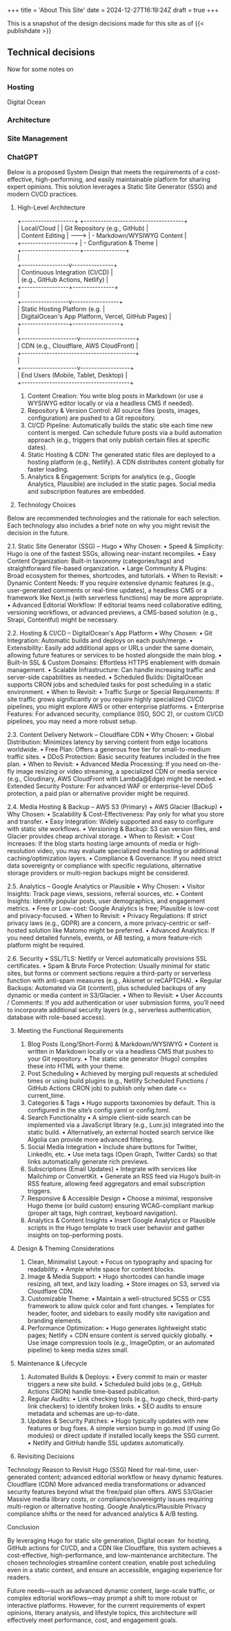 +++
title = 'About This Site'
date = 2024-12-27T16:19:24Z
draft = true
+++

This is a snapshot of the design decisions made for this site as of {{< publishdate >}}

## Technical decisions
Now for some notes on 
### Hosting
Digital Ocean 
### Architecture

### Site Management


### ChatGPT
Below is a proposed System Design that meets the requirements of a cost-effective, high-performing, and easily maintainable platform for sharing expert opinions. This solution leverages a Static Site Generator (SSG) and modern CI/CD practices.

1. High-Level Architecture

   +-------------------+         +------------------------------------+\
   \| Local/Cloud       |         | Git Repository (e.g., GitHub)      |\
   \| Content Editing   |  --->   | - Markdown/WYSIWYG Content         |\
   +-------------------+         | - Configuration & Theme            |\
   +---------------------+---------------+\
   |\
   +-----------------v---------------+\
   \| Continuous Integration (CI/CD)  |\
   \| (e.g., GitHub Actions, Netlify) |\
   +-----------------+---------------+\
   |\
   +-----------------v-----------------+\
   \| Static Hosting Platform (e.g.     |\
   \| DigitalOcean's App Platform, Vercel, GitHub Pages)    |\
   +-----------------+-----------------+\
   |\
   +--------------------v--------------------+\
   \| CDN (e.g., Cloudflare, AWS CloudFront)  |\
   +-----------------------------------------+\
   |\
   +--------------------v------------------+\
   \| End Users (Mobile, Tablet, Desktop)   |\
   +---------------------------------------+

   1. Content Creation: You write blog posts in Markdown (or use a WYSIWYG editor locally or via a headless CMS if needed).
   2. Repository & Version Control: All source files (posts, images, configuration) are pushed to a Git repository.
   3. CI/CD Pipeline: Automatically builds the static site each time new content is merged. Can schedule future posts via a build automation approach (e.g., triggers that only publish certain files at specific dates).
   4. Static Hosting & CDN: The generated static files are deployed to a hosting platform (e.g., Netlify). A CDN distributes content globally for faster loading.
   5. Analytics & Engagement: Scripts for analytics (e.g., Google Analytics, Plausible) are included in the static pages. Social media and subscription features are embedded.

2. Technology Choices

Below are recommended technologies and the rationale for each selection. Each technology also includes a brief note on why you might revisit the decision in the future.

2.1. Static Site Generator (SSG) – Hugo
•	Why Chosen:
•	Speed & Simplicity: Hugo is one of the fastest SSGs, allowing near-instant recompiles.
•	Easy Content Organization: Built-in taxonomy (categories/tags) and straightforward file-based organization.
•	Large Community & Plugins: Broad ecosystem for themes, shortcodes, and tutorials.
•	When to Revisit:
•	Dynamic Content Needs: If you require extensive dynamic features (e.g., user-generated comments or real-time updates), a headless CMS or a framework like Next.js (with serverless functions) may be more appropriate.
•	Advanced Editorial Workflow: If editorial teams need collaborative editing, versioning workflows, or advanced previews, a CMS-based solution (e.g., Strapi, Contentful) might be necessary.

2.2. Hosting & CI/CD – DigitalOcean's App Platform
•	Why Chosen:
•	Git Integration: Automatic builds and deploys on each push/merge.
•	Extensibility: Easily add additional apps or URLs under the same domain, allowing future features or services to be hosted alongside the main blog.
•	Built-In SSL & Custom Domains: Effortless HTTPS enablement with domain management.
•	Scalable Infrastructure: Can handle increasing traffic and server-side capabilities as needed.
•	Scheduled Builds: DigitalOcean supports CRON jobs and scheduled tasks for post scheduling in a static environment.
•	When to Revisit:
•	Traffic Surge or Special Requirements: If site traffic grows significantly or you require highly specialized CI/CD pipelines, you might explore AWS or other enterprise platforms.
•	Enterprise Features: For advanced security, compliance (ISO, SOC 2), or custom CI/CD pipelines, you may need a more robust setup.

2.3. Content Delivery Network – Cloudflare CDN
•	Why Chosen:
•	Global Distribution: Minimizes latency by serving content from edge locations worldwide.
•	Free Plan: Offers a generous free tier for small-to-medium traffic sites.
•	DDoS Protection: Basic security features included in the free plan.
•	When to Revisit:
•	Advanced Media Processing: If you need on-the-fly image resizing or video streaming, a specialized CDN or media service (e.g., Cloudinary, AWS CloudFront with Lambda\@Edge) might be needed.
•	Extended Security Posture: For advanced WAF or enterprise-level DDoS protection, a paid plan or alternative provider might be required.

2.4. Media Hosting & Backup – AWS S3 (Primary) + AWS Glacier (Backup)
•	Why Chosen:
•	Scalability & Cost-Effectiveness: Pay only for what you store and transfer.
•	Easy Integration: Widely supported and easy to configure with static site workflows.
•	Versioning & Backup: S3 can version files, and Glacier provides cheap archival storage.
•	When to Revisit:
•	Cost Increases: If the blog starts hosting large amounts of media or high-resolution video, you may evaluate specialized media hosting or additional caching/optimization layers.
•	Compliance & Governance: If you need strict data sovereignty or compliance with specific regulations, alternative storage providers or multi-region backups might be considered.

2.5. Analytics – Google Analytics or Plausible
•	Why Chosen:
•	Visitor Insights: Track page views, sessions, referral sources, etc.
•	Content Insights: Identify popular posts, user demographics, and engagement metrics.
•	Free or Low-cost: Google Analytics is free; Plausible is low-cost and privacy-focused.
•	When to Revisit:
•	Privacy Regulations: If strict privacy laws (e.g., GDPR) are a concern, a more privacy-centric or self-hosted solution like Matomo might be preferred.
•	Advanced Analytics: If you need detailed funnels, events, or AB testing, a more feature-rich platform might be required.

2.6. Security
•	SSL/TLS: Netlify or Vercel automatically provisions SSL certificates.
•	Spam & Brute Force Protection: Usually minimal for static sites, but forms or comment sections require a third-party or serverless function with anti-spam measures (e.g., Akismet or reCAPTCHA).
•	Regular Backups: Automated via Git (content), plus scheduled backups of any dynamic or media content in S3/Glacier.
•	When to Revisit:
•	User Accounts / Comments: If you add authentication or user submission forms, you’ll need to incorporate additional security layers (e.g., serverless authentication, database with role-based access).

3. Meeting the Functional Requirements

   1. Blog Posts (Long/Short-Form) & Markdown/WYSIWYG
      •	Content is written in Markdown locally or via a headless CMS that pushes to your Git repository.
      •	The static site generator (Hugo) compiles these into HTML with your theme.
   2. Post Scheduling
      •	Achieved by merging pull requests at scheduled times or using build plugins (e.g., Netlify Scheduled Functions / GitHub Actions CRON job) to publish only when date <= current\_time.
   3. Categories & Tags
      •	Hugo supports taxonomies by default. This is configured in the site’s config.yaml or config.toml.
   4. Search Functionality
      •	A simple client-side search can be implemented via a JavaScript library (e.g., Lunr.js) integrated into the static build.
      •	Alternatively, an external hosted search service like Algolia can provide more advanced filtering.
   5. Social Media Integration
      •	Include share buttons for Twitter, LinkedIn, etc.
      •	Use meta tags (Open Graph, Twitter Cards) so that links automatically generate rich previews.
   6. Subscriptions (Email Updates)
      •	Integrate with services like Mailchimp or ConvertKit.
      •	Generate an RSS feed via Hugo’s built-in RSS feature, allowing feed aggregators and email subscription triggers.
   7. Responsive & Accessible Design
      •	Choose a minimal, responsive Hugo theme (or build custom) ensuring WCAG-compliant markup (proper alt tags, high contrast, keyboard navigation).
   8. Analytics & Content Insights
      •	Insert Google Analytics or Plausible scripts in the Hugo template to track user behavior and gather insights on top-performing posts.

4. Design & Theming Considerations

   1. Clean, Minimalist Layout:
      •	Focus on typography and spacing for readability.
      •	Ample white space for content blocks.
   2. Image & Media Support:
      •	Hugo shortcodes can handle image resizing, alt text, and lazy loading.
      •	Store images on S3, served via Cloudflare CDN.
   3. Customizable Theme:
      •	Maintain a well-structured SCSS or CSS framework to allow quick color and font changes.
      •	Templates for header, footer, and sidebars to easily modify site navigation and branding elements.
   4. Performance Optimization:
      •	Hugo generates lightweight static pages; Netlify + CDN ensure content is served quickly globally.
      •	Use image compression tools (e.g., ImageOptim, or an automated pipeline) to keep media sizes small.

5. Maintenance & Lifecycle

   1. Automated Builds & Deploys:
      •	Every commit to main or master triggers a new site build.
      •	Scheduled build jobs (e.g., GitHub Actions CRON) handle time-based publication.
   2. Regular Audits:
      •	Link checking tools (e.g., hugo check, third-party link checkers) to identify broken links.
      •	SEO audits to ensure metadata and schemas are up-to-date.
   3. Updates & Security Patches:
      •	Hugo typically updates with new features or bug fixes. A simple version bump in go.mod (if using Go modules) or direct update if installed locally keeps the SSG current.
      •	Netlify and GitHub handle SSL updates automatically.

6. Revisiting Decisions

Technology	Reason to Revisit
Hugo (SSG)	Need for real-time, user-generated content; advanced editorial workflow or heavy dynamic features.
&#x20;Cloudflare (CDN)	More advanced media transformations or advanced security features beyond what the free/paid plan offers. AWS S3/Glacier	Massive media library costs, or compliance/sovereignty issues requiring multi-region or alternative hosting. Google Analytics/Plausible	Privacy compliance shifts or the need for advanced analytics & A/B testing.

Conclusion

By leveraging Hugo for static site generation, Digital ocean  for hosting, GitHub actions for CI/CD, and a CDN like Cloudflare, this system achieves a cost-effective, high-performance, and low-maintenance architecture. The chosen technologies streamline content creation, enable post scheduling even in a static context, and ensure an accessible, engaging experience for readers.

Future needs—such as advanced dynamic content, large-scale traffic, or complex editorial workflows—may prompt a shift to more robust or interactive platforms. However, for the current requirements of expert opinions, literary analysis, and lifestyle topics, this architecture will effectively meet performance, cost, and engagement goals.


